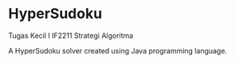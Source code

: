 # HyperSudoku
Tugas Kecil I IF2211 Strategi Algoritma

A HyperSudoku solver created using Java programming language.
